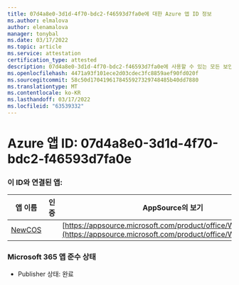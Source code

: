 ```yaml
---
title: 07d4a8e0-3d1d-4f70-bdc2-f46593d7fa0e에 대한 Azure 앱 ID 정보
ms.author: elmalova
author: elenamalova
manager: tonybal
ms.date: 03/17/2022
ms.topic: article
ms.service: attestation
certification_type: attested
description: 07d4a8e0-3d1d-4f70-bdc2-f46593d7fa0e에 사용할 수 있는 모든 보안 및 규정 준수 정보
ms.openlocfilehash: 4471a93f101ece2d03cdec3fc8859aef90fd020f
ms.sourcegitcommit: 58c50d1704196178455927329748485b40dd7880
ms.translationtype: MT
ms.contentlocale: ko-KR
ms.lasthandoff: 03/17/2022
ms.locfileid: "63539332"
---
```

# <a name="azure-app-id-07d4a8e0-3d1d-4f70-bdc2-f46593d7fa0e"></a>Azure 앱 ID: 07d4a8e0-3d1d-4f70-bdc2-f46593d7fa0e


### <a name="apps-associated-with-this-id"></a>이 ID와 연결된 앱:
| **앱 이름** | **인증** | **AppSource의 보기** |
|--------------|---------------|-----------------------|
| [NewCOS](../forward/WA200001104.md) |  | [https://appsource.microsoft.com/product/office/WA200001104](https://appsource.microsoft.com/product/office/WA200001104) |

### <a name="microsoft-365-app-compliance-status"></a>Microsoft 365 앱 준수 상태
- Publisher 상태: 완료
